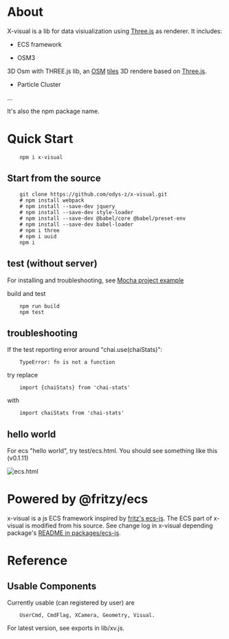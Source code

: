 # About


X-visual is a lib for data visiualization using [Three.js](https://threejs.org)
as renderer. It includes:

- ECS framework

- OSM3

3D Osm with THREE.js lib, an [OSM](https://www.openstreetmap.org/)
[tiles](https://wiki.openstreetmap.org/wiki/Slippy_map_tilenames)
3D rendere based on [Three.js](http://threejs.org/).

- Particle Cluster

...

It's also the npm package name.

# Quick Start

~~~
    npm i x-visual
~~~


## Start from the source

~~~
    git clone https://github.com/odys-z/x-visual.git
    # npm install webpack
    # npm install --save-dev jquery
    # npm install --save-dev style-loader
    # npm install --save-dev @babel/core @babel/preset-env
    # npm install --save-dev babel-loader
    # npm i three
    # npm i uuid
    npm i
~~~

## test (without server)

For installing and troubleshooting, see
[Mocha project example](https://github.com/odys-z/hello/blob/master/mocha/README.md)

build and test
~~~
    npm run build
    npm test
~~~

## troubleshooting

If the test reporting error around "chai.use(chaiStats)":
```
    TypeError: fn is not a function
```

try replace

```
    import {chaiStats} from 'chai-stats'
```

with

```
    import chaiStats from 'chai-stats'
```

## hello world

For ecs "hello world", try test/ecs.html. You should see something like this (v0.1.11)

![ecs.html](./docsphix/imgs/000%20ecs-html.png)

# Powered by @fritzy/ecs

x-visual is a js ECS framework inspired by [fritz's ecs-js](https://github.com/fritzy/ecs-js).
The ECS part of x-visual is modified from his source. See change log in x-visual
depending package's [README in packages/ecs-js](./packages/ecs-js/README.md).

# Reference

## Usable Components

Currently usable (can registered by user) are

```
    UserCmd, CmdFlag, XCamera, Geometry, Visual.
```

For latest version, see exports in lib/xv.js.
